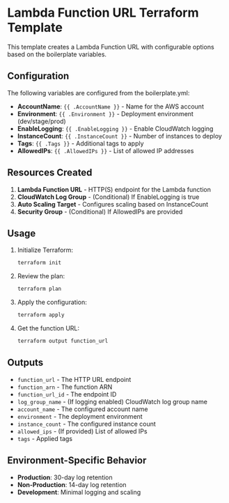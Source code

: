 # Lambda Function URL Terraform Template

This template creates a Lambda Function URL with configurable options based on the boilerplate variables.

## Configuration

The following variables are configured from the boilerplate.yml:

- **AccountName**: `{{ .AccountName }}` - Name for the AWS account
- **Environment**: `{{ .Environment }}` - Deployment environment (dev/stage/prod)
- **EnableLogging**: `{{ .EnableLogging }}` - Enable CloudWatch logging
- **InstanceCount**: `{{ .InstanceCount }}` - Number of instances to deploy
- **Tags**: `{{ .Tags }}` - Additional tags to apply
- **AllowedIPs**: `{{ .AllowedIPs }}` - List of allowed IP addresses

## Resources Created

1. **Lambda Function URL** - HTTP(S) endpoint for the Lambda function
2. **CloudWatch Log Group** - (Conditional) If EnableLogging is true
3. **Auto Scaling Target** - Configures scaling based on InstanceCount
4. **Security Group** - (Conditional) If AllowedIPs are provided

## Usage

1. Initialize Terraform:
   ```bash
   terraform init
   ```

2. Review the plan:
   ```bash
   terraform plan
   ```

3. Apply the configuration:
   ```bash
   terraform apply
   ```

4. Get the function URL:
   ```bash
   terraform output function_url
   ```

## Outputs

- `function_url` - The HTTP URL endpoint
- `function_arn` - The function ARN
- `function_url_id` - The endpoint ID
- `log_group_name` - (If logging enabled) CloudWatch log group name
- `account_name` - The configured account name
- `environment` - The deployment environment
- `instance_count` - The configured instance count
- `allowed_ips` - (If provided) List of allowed IPs
- `tags` - Applied tags

## Environment-Specific Behavior

- **Production**: 30-day log retention
- **Non-Production**: 14-day log retention
- **Development**: Minimal logging and scaling
